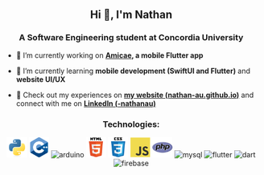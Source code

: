 <h2 align="center">Hi 👋, I'm Nathan</h1>
<h3 align="center">A Software Engineering student at Concordia University</h3>

- 🔭 I’m currently working on **[Amicae](https://github.com/nathan-au/amicae-app.git), a mobile Flutter app**

- 🌱 I’m currently learning **mobile development (SwiftUI and Flutter)** and **website UI/UX**

- 📄 Check out my experiences on **[my website (nathan-au.github.io)](https://nathan-au.github.io/)** and connect with me on **[LinkedIn (-nathanau)](https://www.linkedin.com/in/-nathanau/)**

<h3 align="center">Technologies:</h3>
<p align="center"> 
  <img src="https://raw.githubusercontent.com/devicons/devicon/master/icons/python/python-original.svg" alt="python" width="40" height="40"/> 
  <img src="https://raw.githubusercontent.com/devicons/devicon/master/icons/cplusplus/cplusplus-original.svg" alt="cplusplus" width="40" height="40"/>
  <img src="https://cdn.worldvectorlogo.com/logos/arduino-1.svg" alt="arduino" width="40" height="40"/> 

  <img src="https://raw.githubusercontent.com/devicons/devicon/master/icons/html5/html5-original-wordmark.svg" alt="html5" width="40" height="40"/> 
  <img src="https://raw.githubusercontent.com/devicons/devicon/master/icons/css3/css3-original-wordmark.svg" alt="css3" width="40" height="40"/> 
  <img src="https://raw.githubusercontent.com/devicons/devicon/master/icons/javascript/javascript-original.svg" alt="javascript" width="40" height="40"/> 
  <img src="https://raw.githubusercontent.com/devicons/devicon/master/icons/php/php-original.svg" alt="php" width="40" height="40"/> 
  <img src="https://pngimg.com/uploads/mysql/mysql_PNG9.png" alt="mysql" width="auto" height="40"/> 

  <img src="https://www.vectorlogo.zone/logos/flutterio/flutterio-icon.svg" alt="flutter" width="40" height="40"/>
  <img src="https://www.vectorlogo.zone/logos/dartlang/dartlang-icon.svg" alt="dart" width="40" height="40"/> 
  <img src="https://brandeps.com/logo-download/F/Firebase-logo-02.png" alt="firebase" width="auto" height="40"/> 
  <!---<img src="" alt="" width="auto" height="40"/>-->
</p>

